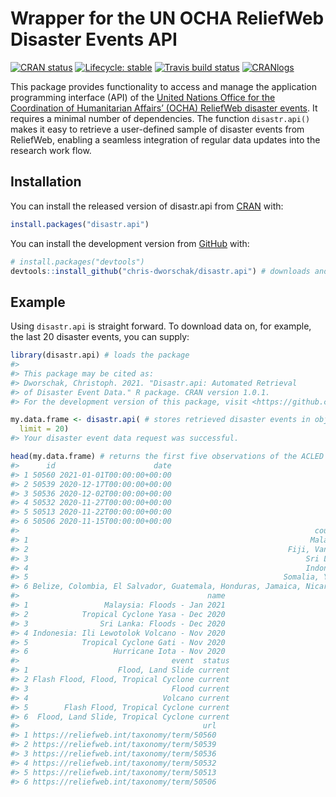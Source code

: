 
<!-- README.md is generated from README.Rmd. Please edit that file -->

# Wrapper for the UN OCHA ReliefWeb Disaster Events API

<!-- badges: start -->

[![CRAN
status](https://www.r-pkg.org/badges/version/disastr.api)](https://CRAN.R-project.org/package=disastr.api)
[![Lifecycle:
stable](https://img.shields.io/badge/lifecycle-stable-brightgreen.svg)](https://www.tidyverse.org/lifecycle/#stable)
[![Travis build
status](https://travis-ci.com/chris-dworschak/disastr.api.svg?branch=master)](https://travis-ci.com/github/chris-dworschak/disastr.api)
[![CRANlogs](http://cranlogs.r-pkg.org/badges/grand-total/disastr.api)](https://CRAN.R-project.org/package=disastr.api)
<!-- badges: end -->

This package provides functionality to access and manage the application
programming interface (API) of the [United Nations Office for the
Coordination of Humanitarian Affairs’ (OCHA) ReliefWeb disaster
events](https://reliefweb.int/disasters/). It requires a minimal number
of dependencies. The function `disastr.api()` makes it easy to retrieve
a user-defined sample of disaster events from ReliefWeb, enabling a
seamless integration of regular data updates into the research work
flow.

## Installation

You can install the released version of disastr.api from
[CRAN](https://CRAN.R-project.org) with:

``` r
install.packages("disastr.api")
```

You can install the development version from
[GitHub](https://github.com/) with:

``` r
# install.packages("devtools")
devtools::install_github("chris-dworschak/disastr.api") # downloads and installs the package
```

## Example

Using `disastr.api` is straight forward. To download data on, for
example, the last 20 disaster events, you can supply:

``` r
library(disastr.api) # loads the package
#> 
#> This package may be cited as:
#> Dworschak, Christoph. 2021. "Disastr.api: Automated Retrieval
#> of Disaster Event Data." R package. CRAN version 1.0.1.
#> For the development version of this package, visit <https://github.com/chris-dworschak/disastr.api/>

my.data.frame <- disastr.api( # stores retrieved disaster events in object my.data.frame
  limit = 20)
#> Your disaster event data request was successful.

head(my.data.frame) # returns the first five observations of the ACLED sample
#>      id                      date
#> 1 50560 2021-01-01T00:00:00+00:00
#> 2 50539 2020-12-17T00:00:00+00:00
#> 3 50536 2020-12-02T00:00:00+00:00
#> 4 50532 2020-11-27T00:00:00+00:00
#> 5 50513 2020-11-22T00:00:00+00:00
#> 6 50506 2020-11-15T00:00:00+00:00
#>                                                                  country
#> 1                                                               Malaysia
#> 2                                                          Fiji, Vanuatu
#> 3                                                              Sri Lanka
#> 4                                                              Indonesia
#> 5                                                         Somalia, Yemen
#> 6 Belize, Colombia, El Salvador, Guatemala, Honduras, Jamaica, Nicaragua
#>                                          name
#> 1                 Malaysia: Floods - Jan 2021
#> 2            Tropical Cyclone Yasa - Dec 2020
#> 3                Sri Lanka: Floods - Dec 2020
#> 4 Indonesia: Ili Lewotolok Volcano - Nov 2020
#> 5            Tropical Cyclone Gati - Nov 2020
#> 6                   Hurricane Iota - Nov 2020
#>                                  event  status
#> 1                    Flood, Land Slide current
#> 2 Flash Flood, Flood, Tropical Cyclone current
#> 3                                Flood current
#> 4                              Volcano current
#> 5        Flash Flood, Tropical Cyclone current
#> 6  Flood, Land Slide, Tropical Cyclone current
#>                                         url
#> 1 https://reliefweb.int/taxonomy/term/50560
#> 2 https://reliefweb.int/taxonomy/term/50539
#> 3 https://reliefweb.int/taxonomy/term/50536
#> 4 https://reliefweb.int/taxonomy/term/50532
#> 5 https://reliefweb.int/taxonomy/term/50513
#> 6 https://reliefweb.int/taxonomy/term/50506
```
